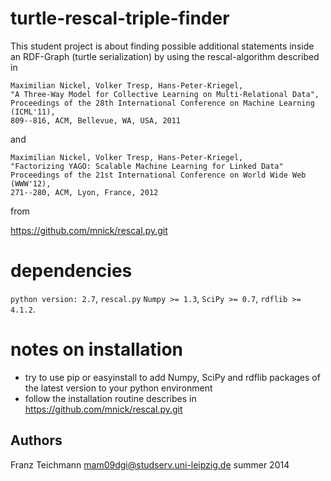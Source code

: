 turtle-rescal-triple-finder
===========================

This student project is about finding possible additional statements inside an RDF-Graph (turtle serialization) by using the rescal-algorithm described in 


	Maximilian Nickel, Volker Tresp, Hans-Peter-Kriegel,
	"A Three-Way Model for Collective Learning on Multi-Relational Data",
	Proceedings of the 28th International Conference on Machine Learning (ICML'11), 
	809--816, ACM, Bellevue, WA, USA, 2011

and

	Maximilian Nickel, Volker Tresp, Hans-Peter-Kriegel,
    "Factorizing YAGO: Scalable Machine Learning for Linked Data"
	Proceedings of the 21st International Conference on World Wide Web (WWW'12),
	271--280, ACM, Lyon, France, 2012

from 

https://github.com/mnick/rescal.py.git

dependencies
============
`python version: 2.7`,
`rescal.py`
`Numpy >= 1.3`,
`SciPy >= 0.7`,
`rdflib >= 4.1.2`.

notes on installation
=====================

- try to use pip or easyinstall to add Numpy, SciPy and rdflib packages of the latest version to your python environment
- follow the installation routine describes in https://github.com/mnick/rescal.py.git

Authors
-------
Franz Teichmann <mam09dgi@studserv.uni-leipzig.de>
summer 2014

